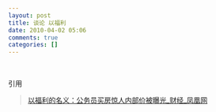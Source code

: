 ```yaml
---
layout: post
title: 谈论 以福利
date: 2010-04-02 05:06
comments: true
categories: []
---
```

<p> </p>
<p>引用</p>
<blockquote><a href="http://finance.ifeng.com/news/house/20100409/2031537.shtml">
以福利的名义：公务员买房惊人内部价被曝光_财经_凤凰网</a><br/></blockquote>
